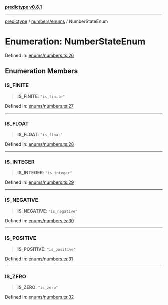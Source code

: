 [**predictype v0.8.1**](../../../README.md)

***

[predictype](../../../modules.md) / [numbers/enums](../README.md) / NumberStateEnum

# Enumeration: NumberStateEnum

Defined in: [enums/numbers.ts:26](https://github.com/maduhaime/predictype/blob/2310adbaccb6fbc00cdab8e345e79bd5b09e40f5/src/enums/numbers.ts#L26)

## Enumeration Members

### IS\_FINITE

> **IS\_FINITE**: `"is_finite"`

Defined in: [enums/numbers.ts:27](https://github.com/maduhaime/predictype/blob/2310adbaccb6fbc00cdab8e345e79bd5b09e40f5/src/enums/numbers.ts#L27)

***

### IS\_FLOAT

> **IS\_FLOAT**: `"is_float"`

Defined in: [enums/numbers.ts:28](https://github.com/maduhaime/predictype/blob/2310adbaccb6fbc00cdab8e345e79bd5b09e40f5/src/enums/numbers.ts#L28)

***

### IS\_INTEGER

> **IS\_INTEGER**: `"is_integer"`

Defined in: [enums/numbers.ts:29](https://github.com/maduhaime/predictype/blob/2310adbaccb6fbc00cdab8e345e79bd5b09e40f5/src/enums/numbers.ts#L29)

***

### IS\_NEGATIVE

> **IS\_NEGATIVE**: `"is_negative"`

Defined in: [enums/numbers.ts:30](https://github.com/maduhaime/predictype/blob/2310adbaccb6fbc00cdab8e345e79bd5b09e40f5/src/enums/numbers.ts#L30)

***

### IS\_POSITIVE

> **IS\_POSITIVE**: `"is_positive"`

Defined in: [enums/numbers.ts:31](https://github.com/maduhaime/predictype/blob/2310adbaccb6fbc00cdab8e345e79bd5b09e40f5/src/enums/numbers.ts#L31)

***

### IS\_ZERO

> **IS\_ZERO**: `"is_zero"`

Defined in: [enums/numbers.ts:32](https://github.com/maduhaime/predictype/blob/2310adbaccb6fbc00cdab8e345e79bd5b09e40f5/src/enums/numbers.ts#L32)
